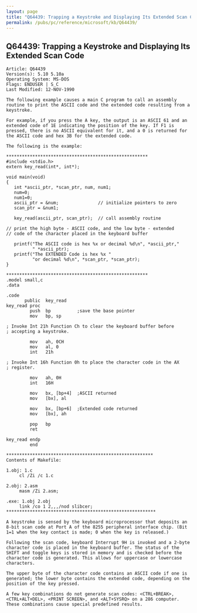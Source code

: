 ```yaml
---
layout: page
title: "Q64439: Trapping a Keystroke and Displaying Its Extended Scan Code"
permalink: /pubs/pc/reference/microsoft/kb/Q64439/
---
```


## Q64439: Trapping a Keystroke and Displaying Its Extended Scan Code

	Article: Q64439
	Version(s): 5.10 5.10a
	Operating System: MS-DOS
	Flags: ENDUSER | S_C
	Last Modified: 12-NOV-1990
	
	The following example causes a main C program to call an assembly
	routine to print the ASCII code and the extended code resulting from a
	keystroke.
	
	For example, if you press the A key, the output is an ASCII 61 and an
	extended code of 1E indicating the position of the key. If F1 is
	pressed, there is no ASCII equivalent for it, and a 0 is returned for
	the ASCII code and hex 3B for the extended code.
	
	The following is the example:
	
	******************************************************
	#include <stdio.h>
	extern key_read(int*, int*);
	
	void main(void)
	{
	   int *ascii_ptr, *scan_ptr, num, num1;
	   num=0;
	   num1=0;
	   ascii_ptr = &num;               // initialize pointers to zero
	   scan_ptr = &num1;
	
	   key_read(ascii_ptr, scan_ptr);  // call assembly routine
	
	// print the high byte - ASCII code, and the low byte - extended
	// code of the character placed in the keyboard buffer
	
	   printf("The ASCII code is hex %x or decimal %d\n", *ascii_ptr,"
	          " *ascii_ptr);
	   printf("The EXTENDED Code is hex %x "
	          "or decimal %d\n", *scan_ptr, *scan_ptr);
	}
	
	******************************************************
	.model small,c
	.data
	
	.code
	       public  key_read
	key_read proc
	         push  bp          ;save the base pointer
	         mov   bp, sp
	
	; Invoke Int 21h Function Ch to clear the keyboard buffer before
	; accepting a keystroke.
	
	         mov   ah, 0CH
	         mov   al, 0
	         int   21h
	
	; Invoke Int 16h Function 0h to place the character code in the AX
	; register.
	
	         mov   ah, 0H
	         int   16H
	
	         mov   bx, [bp+4]  ;ASCII returned
	         mov   [bx], al
	
	         mov   bx, [bp+6]  ;Extended code returned
	         mov   [bx], ah
	
	         pop   bp
	         ret
	
	key_read endp
	         end
	
	********************************************************
	Contents of Makefile:
	
	1.obj: 1.c
	     cl /Zi /c 1.c
	
	2.obj: 2.asm
	     masm /Zi 2.asm;
	
	.exe: 1.obj 2.obj
	     link /co 1 2,,,/nod slibcer;
	*********************************************************
	
	A keystroke is sensed by the keyboard microprocessor that deposits an
	8-bit scan code at Port A of the 8255 peripheral interface chip. (Bit
	1=1 when the key contact is made; 0 when the key is released.)
	
	Following the scan code, keyboard Interrupt 9H is invoked and a 2-byte
	character code is placed in the keyboard buffer. The status of the
	SHIFT and toggle keys is stored in memory and is checked before the
	character code is generated. This allows for uppercase or lowercase
	characters.
	
	The upper byte of the character code contains an ASCII code if one is
	generated; the lower byte contains the extended code, depending on the
	position of the key pressed.
	
	A few key combinations do not generate scan codes: <CTRL+BREAK>,
	<CTRL+ALT+DEL>, <PRINT SCREEN>, and <ALT+SYSRQ> on a 286 computer.
	These combinations cause special predefined results.
